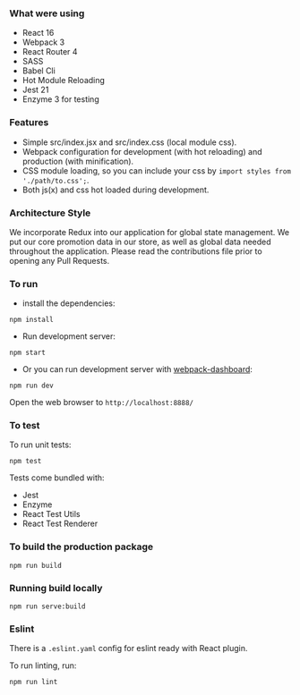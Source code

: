 

### What were using

* React 16
* Webpack 3
* React Router 4
* SASS
* Babel Cli
* Hot Module Reloading
* Jest 21 
* Enzyme 3 for testing  

### Features

* Simple src/index.jsx and src/index.css (local module css).
* Webpack configuration for development (with hot reloading) and production (with minification).
* CSS module loading, so you can include your css by ```import styles from './path/to.css';```.
* Both js(x) and css hot loaded during development.


### Architecture Style
We incorporate Redux into our application for global state management. We put our core promotion data in our store, as well as global data needed throughout the application. Please read the contributions file prior to opening any Pull Requests.


### To run

* install the dependencies:

```
npm install
```

* Run development server:

```
npm start
```

* Or you can run development server with [webpack-dashboard](https://github.com/FormidableLabs/webpack-dashboard):

```
npm run dev
```

Open the web browser to `http://localhost:8888/`

### To test
To run unit tests:

```
npm test
```

Tests come bundled with:

* Jest
* Enzyme
* React Test Utils
* React Test Renderer

### To build the production package

```
npm run build
```

### Running build locally

```
npm run serve:build
```

### Eslint
There is a `.eslint.yaml` config for eslint ready with React plugin.

To run linting, run:

```
npm run lint
```


